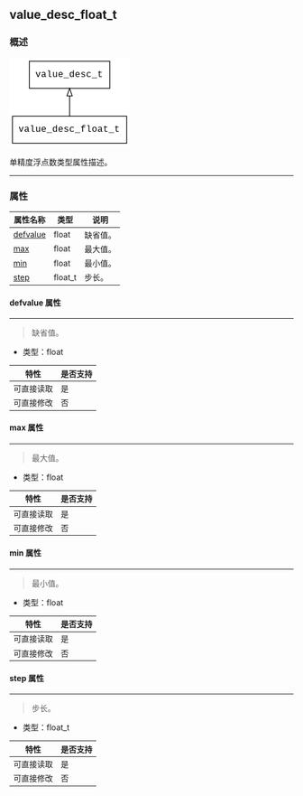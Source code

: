 ## value\_desc\_float\_t
### 概述
![image](images/value_desc_float_t_0.png)

 单精度浮点数类型属性描述。


----------------------------------
### 属性
<p id="value_desc_float_t_properties">

| 属性名称 | 类型 | 说明 | 
| -------- | ----- | ------------ | 
| <a href="#value_desc_float_t_defvalue">defvalue</a> | float | 缺省值。 |
| <a href="#value_desc_float_t_max">max</a> | float | 最大值。 |
| <a href="#value_desc_float_t_min">min</a> | float | 最小值。 |
| <a href="#value_desc_float_t_step">step</a> | float\_t | 步长。 |
#### defvalue 属性
-----------------------
> <p id="value_desc_float_t_defvalue"> 缺省值。



* 类型：float

| 特性 | 是否支持 |
| -------- | ----- |
| 可直接读取 | 是 |
| 可直接修改 | 否 |
#### max 属性
-----------------------
> <p id="value_desc_float_t_max"> 最大值。



* 类型：float

| 特性 | 是否支持 |
| -------- | ----- |
| 可直接读取 | 是 |
| 可直接修改 | 否 |
#### min 属性
-----------------------
> <p id="value_desc_float_t_min"> 最小值。



* 类型：float

| 特性 | 是否支持 |
| -------- | ----- |
| 可直接读取 | 是 |
| 可直接修改 | 否 |
#### step 属性
-----------------------
> <p id="value_desc_float_t_step"> 步长。



* 类型：float\_t

| 特性 | 是否支持 |
| -------- | ----- |
| 可直接读取 | 是 |
| 可直接修改 | 否 |
